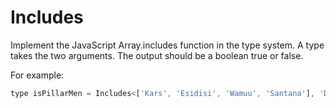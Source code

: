 # Includes

Implement the JavaScript Array.includes function in the type system. A type takes the two arguments. The output should be a boolean true or false.

For example:

```js
type isPillarMen = Includes<['Kars', 'Esidisi', 'Wamuu', 'Santana'], 'Dio'> // expected to be `false`
```

